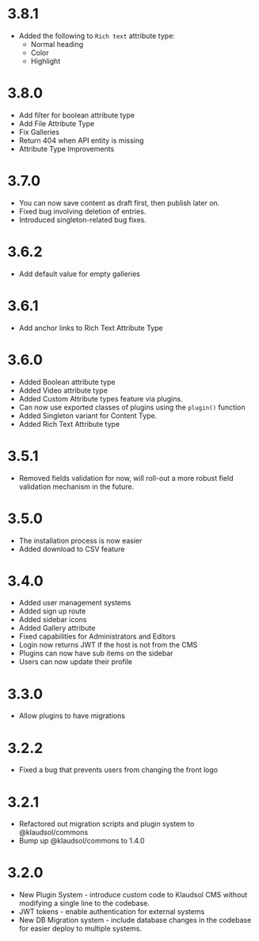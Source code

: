 # 3.8.1
* Added the following to `Rich text` attribute type:
  * Normal heading
  * Color
  * Highlight

# 3.8.0
* Add filter for boolean attribute type
* Add File Attribute Type
* Fix Galleries
* Return 404 when API entity is missing
* Attribute Type Improvements

# 3.7.0
* You can now save content as draft first, then publish later on.
* Fixed bug involving deletion of entries.
* Introduced singleton-related bug fixes.

# 3.6.2
* Add default value for empty galleries

# 3.6.1
* Add anchor links to Rich Text Attribute Type


# 3.6.0
* Added Boolean attribute type
* Added Video attribute type
* Added Custom Attribute types feature via plugins.
* Can now use exported classes of plugins using the `plugin()` function
* Added Singleton variant for Content Type.
* Added Rich Text Attribute type

# 3.5.1
* Removed fields validation for now, will roll-out a more robust field validation mechanism in the future.

# 3.5.0
* The installation process is now easier 
* Added download to CSV feature

# 3.4.0
* Added user management systems
* Added sign up route
* Added sidebar icons
* Added Gallery attribute
* Fixed capabilities for Administrators and Editors
* Login now returns JWT if the host is not from the CMS
* Plugins can now have sub items on the sidebar
* Users can now update their profile


# 3.3.0
* Allow plugins to have migrations 

# 3.2.2
* Fixed a bug that prevents users from changing the front logo

# 3.2.1
* Refactored out migration scripts and plugin system to @klaudsol/commons
* Bump up @klaudsol/commons to 1.4.0

# 3.2.0
* New Plugin System - introduce custom code to Klaudsol CMS without modifying a single line to the codebase.
* JWT tokens - enable authentication for external systems
* New DB Migration system - include database changes in the codebase for easier deploy to multiple systems.
